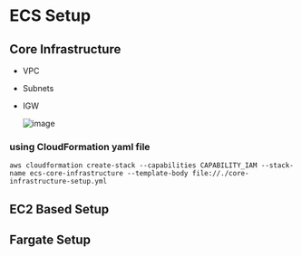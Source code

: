 # ECS Setup
## Core Infrastructure
- VPC
- Subnets
- IGW

  ![image](https://user-images.githubusercontent.com/36029504/148805590-35a839d9-32b4-41db-aab7-25736d403479.png)

### using CloudFormation yaml file
`aws cloudformation create-stack --capabilities CAPABILITY_IAM --stack-name ecs-core-infrastructure --template-body file://./core-infrastructure-setup.yml`

## EC2 Based Setup

## Fargate Setup
